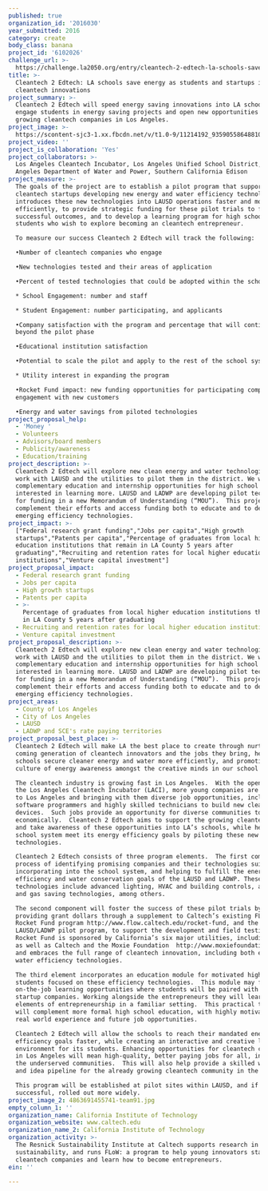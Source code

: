 ```yaml
---
published: true
organization_id: '2016030'
year_submitted: 2016
category: create
body_class: banana
project_id: '6102026'
challenge_url: >-
  https://challenge.la2050.org/entry/cleantech-2-edtech-la-schools-save-energy-as-students-and-startups-implement-cleantech-innovations
title: >-
  Cleantech 2 Edtech: LA schools save energy as students and startups implement
  cleantech innovations
project_summary: >-
  Cleantech 2 Edtech will speed energy saving innovations into LA schools,
  engage students in energy saving projects and open new opportunities for fast
  growing cleantech companies in Los Angeles.
project_image: >-
  https://scontent-sjc3-1.xx.fbcdn.net/v/t1.0-9/11214192_935905586488107_4722615873049382596_n.jpg?_nc_cat=110&oh=02f45f49f54442c56940bfce84664260&oe=5C473C10
project_video: ''
project_is_collaboration: 'Yes'
project_collaborators: >-
  Los Angeles Cleantech Incubator, Los Angeles Unified School District, Los
  Angeles Department of Water and Power, Southern California Edison
project_measure: >-
  The goals of the project are to establish a pilot program that supports
  cleantech startups developing new energy and water efficiency technology, and
  introduces these new technologies into LAUSD operations faster and more
  efficiently, to provide strategic funding for these pilot trials to foster
  successful outcomes, and to develop a learning program for high school
  students who wish to explore becoming an cleantech entrepreneur.

  To measure our success Cleantech 2 Edtech will track the following: 

  •Number of cleantech companies who engage 

  •New technologies tested and their areas of application

  •Percent of tested technologies that could be adopted within the school system

  * School Engagement: number and staff

  * Student Engagement: number participating, and applicants

  •Company satisfaction with the program and percentage that will continue
  beyond the pilot phase

  •Educational institution satisfaction

  •Potential to scale the pilot and apply to the rest of the school system

  * Utility interest in expanding the program 

  •Rocket Fund impact: new funding opportunities for participating companies and
  engagement with new customers

  •Energy and water savings from piloted technologies
project_proposal_help:
  - 'Money '
  - Volunteers
  - Advisors/board members
  - Publicity/awareness
  - Education/training
project_description: >-
  Cleantech 2 Edtech will explore new clean energy and water technologies and
  work with LAUSD and the utilities to pilot them in the district. We will offer
  complementary education and internship opportunities for high school students
  interested in learning more. LAUSD and LADWP are developing pilot technologies
  for funding in a new Memorandum of Understanding (“MOU”).  This project would
  complement their efforts and access funding both to educate and to develop 
  emerging efficiency technologies.
project_impact: >-
  ["Federal research grant funding","Jobs per capita","High growth
  startups","Patents per capita","Percentage of graduates from local higher
  education institutions that remain in LA County 5 years after
  graduating","Recruiting and retention rates for local higher education
  institutions","Venture capital investment"]
project_proposal_impact:
  - Federal research grant funding
  - Jobs per capita
  - High growth startups
  - Patents per capita
  - >-
    Percentage of graduates from local higher education institutions that remain
    in LA County 5 years after graduating
  - Recruiting and retention rates for local higher education institutions
  - Venture capital investment
project_proposal_description: >-
  Cleantech 2 Edtech will explore new clean energy and water technologies and
  work with LAUSD and the utilities to pilot them in the district. We will offer
  complementary education and internship opportunities for high school students
  interested in learning more. LAUSD and LADWP are developing pilot technologies
  for funding in a new Memorandum of Understanding (“MOU”).  This project would
  complement their efforts and access funding both to educate and to develop 
  emerging efficiency technologies.
project_areas:
  - County of Los Angeles
  - City of Los Angeles
  - LAUSD
  - LADWP and SCE's rate paying territories
project_proposal_best_place: >-
  Cleantech 2 Edtech will make LA the best place to create through nurturing the
  coming generation of cleantech innovators and the jobs they bring, helping
  schools secure cleaner energy and water more efficiently, and promoting a
  culture of energy awareness amongst the creative minds in our school system. 

  The cleantech industry is growing fast in Los Angeles.  With the opening of
  the Los Angeles Cleantech Incubator (LACI), more young companies are locating
  to Los Angeles and bringing with them diverse job opportunities, including
  software programmers and highly skilled technicians to build new cleantech
  devices.  Such jobs provide an opportunity for diverse communities to develop
  economically.  Cleantech 2 Edtech aims to support the growing cleantech boom
  and take awareness of these opportunities into LA’s schools, while helping the
  school system meet its energy efficiency goals by piloting these new
  technologies. 

  Cleantech 2 Edtech consists of three program elements.  The first comprises a
  process of identifying promising companies and their technologies suitable for
  incorporating into the school system, and helping to fulfill the energy
  efficiency and water conservation goals of the LAUSD and LADWP. These target
  technologies include advanced lighting, HVAC and building controls, and water
  and gas saving technologies, among others.  

  The second component will foster the success of these pilot trials by
  providing grant dollars through a supplement to Caltech’s existing FLoW –
  Rocket Fund program http://www.flow.caltech.edu/rocket-fund, and the
  LAUSD/LADWP pilot program, to support the development and field testing.  The
  Rocket Fund is sponsored by California’s six major utilities, including LADWP,
  as well as Caltech and the Moxie Foundation  http://www.moxiefoundation.org/
  and embraces the full range of cleantech innovation, including both energy and
  water efficiency technologies. 

  The third element incorporates an education module for motivated high school
  students focused on these efficiency technologies.  This module may feature
  on-the-job learning opportunities where students will be paired with cleantech
  startup companies. Working alongside the entrepreneurs they will learn the
  elements of entrepreneurship in a familiar setting.  This practical training
  will complement more formal high school education, with highly motivational
  real world experience and future job opportunities. 

  Cleantech 2 Edtech will allow the schools to reach their mandated energy
  efficiency goals faster, while creating an interactive and creative learning
  environment for its students. Enhancing opportunities for cleantech companies
  in Los Angeles will mean high-quality, better paying jobs for all, including
  the underserved communities.  This will also help provide a skilled workforce
  and idea pipeline for the already growing cleantech community in the region. 

  This program will be established at pilot sites within LAUSD, and if
  successful, rolled out more widely.
project_image_2: 4863691455741-team91.jpg
empty_column_1: ''
organization_name: California Institute of Technology
organization_website: www.caltech.edu
organization_name_2: California Institute of Technology
organization_activity: >-
  The Resnick Sustainability Institute at Caltech supports research in
  sustainability, and runs FLoW: a program to help young innovators start
  cleantech companies and learn how to become entrepreneurs.
ein: ''

---
```

